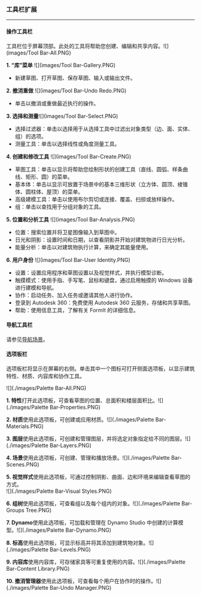 ### 工具栏扩展
---

#### 操作工具栏
工具栏位于屏幕顶部。此处的工具将帮助您创建、编辑和共享内容。![](images/Tool Bar-All.PNG)

**1. “库”菜单**
![](images/Tool Bar-Gallery.PNG)
- 新建草图、打开草图、保存草图、输入或输出文件。

**2. 撤消重做**
![](images/Tool Bar-Undo Redo.PNG)
- 单击以撤消或重做最近执行的操作。

**3. 选择和测量**![](images/Tool Bar-Select.PNG)
- 选择过滤器：单击以选择用于从选择工具中过滤出对象类型（边、面、实体、组）的选项。
- 测量工具：单击以选择线性或角度测量工具。

**4. 创建和修改工具**
![](images/Tool Bar-Create.PNG)
- 草图工具：单击以显示将帮助您绘制形状的创建工具（直线、圆弧、样条曲线、矩形、圆）的菜单。
- 基本体：单击以显示可放置于场景中的基本三维形状（立方体、圆顶、棱锥体、圆柱体、屋顶）的菜单。
- 高级建模工具：单击以使用布尔剪切或连接、覆盖、扫掠或放样操作。
- 组：单击以查找用于分组对象的工具。

**5. 位置和分析工具**
![](images/Tool Bar-Analysis.PNG)
- 位置：搜索位置并将卫星图像输入到草图中。
- 日光和阴影：设置时间和日期，以查看阴影并开始对建筑物进行日光分析。
- 能量分析：单击以对建筑物执行计算，来确定其能量使用。

**6. 用户身份**
![](images/Tool Bar-User Identity.PNG)
- 设置：设置应用程序和草图设置以及视觉样式，并执行模型诊断。
- 触摸模式：使用手指、手写笔、鼠标和键盘，通过启用触摸的 Windows 设备进行建模和导航。
- 协作：启动任务、加入任务或邀请其他人进行协作。
- 登录到 Autodesk 360：免费使用 Autodesk 360 云服务，存储和共享草图。
- 帮助：使用信息工具，了解有关 FormIt 的详细信息。

#### 导航工具栏
请参见[导航场景](../formit-introduction/navigating-the-scene.md)。

#### 选项板栏
选项板栏将显示在屏幕的右侧。单击其中一个图标可打开侧面选项板，以显示建筑特性、材质、内容库和协作工具。

![](./images/Palette Bar-All.PNG)

**1. 特性**打开此选项板，可查看草图的位置、总面积和楼层面积比。![](./images/Palette Bar-Properties.PNG)

**2. 材质**使用此选项板，可创建或应用材质。![](./images/Palette Bar-Materials.PNG)

**3. 图层**使用此选项板，可创建和管理图层，并将选定对象指定给不同的图层。![](./images/Palette Bar-Layers.PNG)

**4. 场景**使用此选项板，可创建、管理和播放场景。![](./images/Palette Bar-Scenes.PNG)

**5. 视觉样式**使用此选项板，可通过控制阴影、曲面、边和环境来编辑查看草图的方式。<br> ![](./images/Palette Bar-Visual Styles.PNG)

**6. 组树**使用此选项板，可查看组以及每个组内的对象。![](./images/Palette Bar-Groups Tree.PNG)

**7. Dynamo**使用此选项板，可加载和管理在 Dynamo Studio 中创建的计算模型。![](./images/Palette Bar-Dynamo.PNG)

**8. 标高**使用此选项板，可显示标高并将其添加到建筑物对象。![](./images/Palette Bar-Levels.PNG)

**9. 内容库**使用内容库，可存储家具等可重复使用的内容。![](./images/Palette Bar-Content Library.PNG)

**10. 撤消管理器**使用此选项板，可查看每个用户在协作时的操作。![](./images/Palette Bar-Undo Manager.PNG)